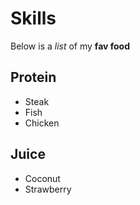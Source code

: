 # Skills 

Below is a _list_ of my **fav food**

## Protein 
- Steak
- Fish
- Chicken

## Juice 
- Coconut
- Strawberry 
